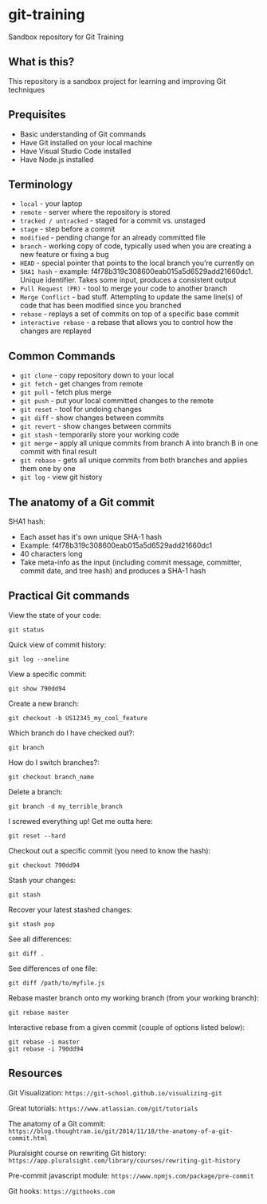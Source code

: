 # git-training

Sandbox repository for Git Training

## What is this?

This repository is a sandbox project for learning and improving Git techniques

## Prequisites

- Basic understanding of Git commands
- Have Git installed on your local machine
- Have Visual Studio Code installed
- Have Node.js installed

## Terminology

- `local` - your laptop
- `remote` - server where the repository is stored
- `tracked / untracked` - staged for a commit vs. unstaged
- `stage` - step before a commit
- `modified` - pending change for an already committed file
- `branch` - working copy of code, typically used when you are creating a new feature or fixing a bug
- `HEAD` - special pointer that points to the local branch you’re currently on
- `SHA1 hash` - example: f4f78b319c308600eab015a5d6529add21660dc1. Unique identifier. Takes some input, produces a consistent output
- `Pull Request (PR)` - tool to merge your code to another branch
- `Merge Conflict` - bad stuff. Attempting to update the same line(s) of code that has been modified since you branched
- `rebase` - replays a set of commits on top of a specific base commit
- `interactive rebase` - a rebase that allows you to control how the changes are replayed

## Common Commands

- `git clone` - copy repository down to your local
- `git fetch` - get changes from remote
- `git pull` - fetch plus merge
- `git push` - put your local committed changes to the remote
- `git reset` - tool for undoing changes
- `git diff` - show changes between commits
- `git revert` - show changes between commits
- `git stash` - temporarily store your working code
- `git merge` - apply all unique commits from branch A into branch B in one commit with final result
- `git rebase` - gets all unique commits from both branches and applies them one by one
- `git log` - view git history

## The anatomy of a Git commit

SHA1 hash:

- Each asset has it's own unique SHA-1 hash
- Example: f4f78b319c308600eab015a5d6529add21660dc1
- 40 characters long
- Take meta-info as the input (including commit message, committer, commit date, and tree hash) and produces a SHA-1 hash

## Practical Git commands

View the state of your code:

```
git status
```

Quick view of commit history:

```
git log --oneline
```

View a specific commit:

```
git show 790dd94
```

Create a new branch:

```
git checkout -b US12345_my_cool_feature
```

Which branch do I have checked out?:

```
git branch
```

How do I switch branches?:

```
git checkout branch_name
```

Delete a branch:

```
git branch -d my_terrible_branch
```

I screwed everything up! Get me outta here:

```
git reset --hard
```

Checkout out a specific commit (you need to know the hash):

```
git checkout 790dd94
```

Stash your changes:

```
git stash
```

Recover your latest stashed changes:

```
git stash pop
```

See all differences:

```
git diff .
```

See differences of one file:

```
git diff /path/to/myfile.js
```

Rebase master branch onto my working branch (from your working branch):

```
git rebase master
```

Interactive rebase from a given commit (couple of options listed below):

```
git rebase -i master
git rebase -i 790dd94
```

## Resources

Git Visualization: `https://git-school.github.io/visualizing-git`

Great tutorials: `https://www.atlassian.com/git/tutorials`

The anatomy of a Git commit: `https://blog.thoughtram.io/git/2014/11/18/the-anatomy-of-a-git-commit.html`

Pluralsight course on rewriting Git history: `https://app.pluralsight.com/library/courses/rewriting-git-history`

Pre-commit javascript module: `https://www.npmjs.com/package/pre-commit`

Git hooks: `https://githooks.com`